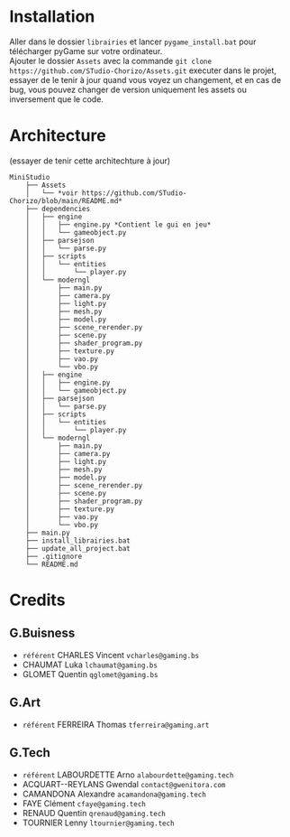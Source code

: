 # Installation
Aller dans le dossier `librairies` et lancer `pygame_install.bat` pour télécharger pyGame sur votre ordinateur.  
Ajouter le dossier `Assets` avec la commande `git clone https://github.com/STudio-Chorizo/Assets.git` executer dans le projet, essayer de le tenir à jour quand vous voyez un changement, et en cas de bug, vous pouvez changer de version uniquement les assets ou inversement que le code.  

# Architecture
(essayer de tenir cette architechture à jour)
```
MiniStudio
    ├── Assets
    │   └── *voir https://github.com/STudio-Chorizo/blob/main/README.md*
    ├── dependencies
    │   ├── engine
    │   │   ├── engine.py *Contient le gui en jeu*
    │   │   └── gameobject.py
    │   ├── parsejson
    │   │   └── parse.py
    │   ├── scripts
    │   │   └── entities
    │   │       └── player.py
    │   └── moderngl
    │       ├── main.py
    │       ├── camera.py
    │       ├── light.py
    │       ├── mesh.py
    │       ├── model.py
    │       ├── scene_rerender.py
    │       ├── scene.py
    │       ├── shader_program.py
    │       ├── texture.py
    │       ├── vao.py
    │       └── vbo.py
    │   ├── engine
    │   │   ├── engine.py
    │   │   └── gameobject.py
    │   ├── parsejson
    │   │   └── parse.py
    │   ├── scripts
    │   │   └── entities
    │   │       └── player.py
    │   └── moderngl
    │       ├── main.py
    │       ├── camera.py
    │       ├── light.py
    │       ├── mesh.py
    │       ├── model.py
    │       ├── scene_rerender.py
    │       ├── scene.py
    │       ├── shader_program.py
    │       ├── texture.py
    │       ├── vao.py
    │       └── vbo.py
    ├── main.py
    ├── install_librairies.bat
    ├── update_all_project.bat
    ├── .gitignore
    └── README.md
```

# Credits
## G.Buisness
- `référent` CHARLES Vincent `vcharles@gaming.bs`
- CHAUMAT Luka `lchaumat@gaming.bs`
- GLOMET Quentin `qglomet@gaming.bs`
## G.Art
- `référent` FERREIRA Thomas `tferreira@gaming.art`
## G.Tech
- `référent` LABOURDETTE Arno `alabourdette@gaming.tech`
- ACQUART--REYLANS Gwendal `contact@gwenitora.com`
- CAMANDONA Alexandre `acamandona@gaming.tech`
- FAYE Clément `cfaye@gaming.tech`
- RENAUD Quentin `qrenaud@gaming.tech`
- TOURNIER Lenny `ltournier@gaming.tech`